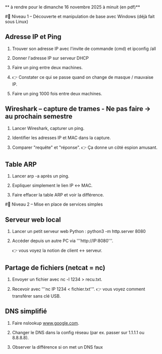 ** à rendre pour le dimanche 16 novembre 2025 à minuit (en pdf)**


#🔹 Niveau 1 – Découverte et manipulation de base avec Windows (déjà fait sous Linux)



## Adresse IP et Ping

1. Trouver son adresse IP avec l'invite de commande (cmd) et ipconfig /all

2. Donner l'adresse IP sur serveur DHCP

3. Faire un ping entre deux machines.

4. 👉 Constater ce qui se passe quand on change de masque / mauvaise IP.

5. Faire un ping 1000 fois entre deux machines.


## Wireshark – capture de trames - Ne pas faire -> au prochain semestre

1. Lancer Wireshark, capturer un ping.

2. Identifier les adresses IP et MAC dans la capture.

3. Comparer "requête" et "réponse".
	👉 Ça donne un côté espion amusant.

## Table ARP

1. Lancer arp -a après un ping.

2. Expliquer simplement le lien IP ↔ MAC.

3. Faire effacer la table ARP et voir la différence.

#🔹 Niveau 2 – Mise en place de services simples

## Serveur web local

1. Lancer un petit serveur web Python : python3 -m http.server 8080

2. Accéder depuis un autre PC via '''http://IP:8080'''.

	👉 vous voyez la notion de client ↔ serveur.

## Partage de fichiers (netcat = nc)

1. Envoyer un fichier avec nc -l 1234 > recu.txt.

2. Recevoir avec '''nc IP 1234 < fichier.txt'''.
	👉 vous voyez comment transférer sans clé USB.

## DNS simplifié

1. Faire nslookup www.google.com.

2. Changer le DNS dans la config réseau (par ex. passer sur 1.1.1.1 ou 8.8.8.8).

3. Observer la différence si on met un DNS faux
